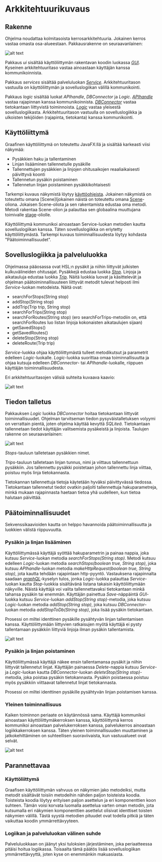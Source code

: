 # Arkkitehtuurikuvaus
## Rakenne 

Ohjelma noudattaa kolmitasoista kerrosarkkitehtuuria. Jokainen kerros vastaa omasta osa-alueestaan. Pakkausrakenne on seuraavanlainen: 

![alt text](https://github.com/Faktatykki/ot-harjoitustyo/blob/master/projekti/HSLGatherer/dokumentaatio/kuvat/packages.png) 

Pakkaus *ui* sisältää käyttöliittymän rakentavan koodin luokassa [*GUI*](https://github.com/Faktatykki/ot-harjoitustyo/blob/master/projekti/HSLGatherer/src/main/java/ui/GUI.java). Kyseinen arkkitehtuuritaso vastaa ainoastaan käyttäjän kanssa kommunikoinnista. 

Pakkaus *services* sisältää palveluluokan [*Service*](https://github.com/Faktatykki/ot-harjoitustyo/blob/master/projekti/HSLGatherer/src/main/java/services/Service.java). Arkkitehtuuritason vastuulla on käyttöliittymän ja sovelluslogiikan välillä kommunikointi. 

Pakkaus *logic* sisältää luokat *APIhandle*, *DBConnector* ja *Logic*. [*APIhandle*](https://github.com/Faktatykki/ot-harjoitustyo/blob/master/projekti/HSLGatherer/src/main/java/logic/APIhandle.java) vastaa rajapinnan kanssa kommunikoinnista. [*DBConnector*](https://github.com/Faktatykki/ot-harjoitustyo/blob/master/projekti/HSLGatherer/src/main/java/logic/DBConnector.java) vastaa tietokantaan liittyvistä toiminnoista. [*Logic*](https://github.com/Faktatykki/ot-harjoitustyo/blob/master/projekti/HSLGatherer/src/main/java/logic/Logic.java) vastaa yleisestä sovelluslogiikasta. Arkkitehtuuritason vastuulla on sovelluslogiikka ja ulkoisten tekijöiden (rajapinta, tietokanta) kanssa kommunikointi.

## Käyttöliittymä

Graafinen käyttöliittymä on toteutettu JavaFX:llä ja sisältää karkeasti viisi näkymää: 

- Pysäkkien haku ja tallentaminen 
- Linjan lisääminen tallennetulle pysäkille 
- Tallennettujen pysäkkien ja linjojen ohitusaikojen reaaliaikaisesti päivittyvä koonti
- Tallennetun pysäkin poistaminen 
- Tallennetun linjan poistaminen pysäkkikohtaisesti 

Tarkempi kuvaus näkymistä löytyy [käyttöohjeista](https://github.com/Faktatykki/ot-harjoitustyo/blob/master/projekti/HSLGatherer/dokumentaatio/kayttoohje.md). Jokainen näkymistä on toteutettu omana [Scene](jokainen näistä on toteutettu omana [Scene](https://docs.oracle.com/javase/8/javafx/api/javafx/scene/Scene.html)-oliona. Jokaisen Scene-oliota ja sen rakentamista edustaa oma metodi. Metodi rakentaa Scene-olion ja palauttaa sen globaalina muuttujana toimivalle [stage](https://docs.oracle.com/javase/8/javafx/api/javafx/stage/Stage.html)-oliolle. 

Käyttöliittymä kommunikoi ainoastaan Service-luokan metodien kautta sovelluslogiikan kanssa. Täten sovelluslogiikka on eriytetty käyttöliittymästä. Tarkempi kuvaus toiminnallisuudesta löytyy kohdasta "Päätoiminnallisuudet". 

## Sovelluslogiikka ja palveluluokka 

Ohjelmassa pääosassa ovat HSL:n pysäkit ja niihin liittyvät julkisten kulkuvälineiden ohitusajat. Pysäkkejä edustaa luokka [*Stop*](https://github.com/Faktatykki/ot-harjoitustyo/blob/master/projekti/HSLGatherer/src/main/java/classes/Stop.java). Linjoja ja aikatauluja edustaa luokka [*Trip*](https://github.com/Faktatykki/ot-harjoitustyo/blob/master/projekti/HSLGatherer/src/main/java/classes/Trip.java). Näitä luokkia luovat ja käsittelevät ja ohjelman päätoiminnallisuuteen liittyvät metodit tulevat helposti ilmi *Service*-luokan metodeista. Näitä ovat: 

- searchForStops(String stop)
- addStop(String stop)
- addTrip(Trip trip, String stop)
- searchForTrips(String stop)
- searchForRoutes(String stop) (ero searchForTrips-metodiin on, että searchForRoutes luo listan linjoja kokonaisten aikataulujen sijaan)
- getSavedStops()
- getSavedRoutes()
- deleteStop(String stop)
- deleteRoute(Trip trip)

*Service*-luokka ohjaa käyttöliittymästä tulleet metodikutsut ja parametrit edelleen *Logic*-luokalle. *Logic*-luokka suorittaa omaa toiminnallisuutta ja ohjaa kutsuja edelleen *DBConnector*- tai *APIhandle*-luokalle, riippuen käyttäjän toiminnallisuudesta.

Eri arkkitehtuuritasojen välisiä suhteita kuvaava kaavio: 

![alt text](https://github.com/Faktatykki/ot-harjoitustyo/blob/master/projekti/HSLGatherer/dokumentaatio/kuvat/luokkakaavio.png)

## Tiedon talletus 

Pakkauksen *Logic* luokka *DBConnector* hoitaa tietokantaan liittyvät toiminnallisuudet. Ohjelman tarvitseman tiedon pysyväistalletuksen volyymi on verrattain pientä, joten ohjelma käyttää kevyttä *SQLiteä*. Tietokantaan tallennetaan tiedot käyttäjän valitsemista pysäkeistä ja linjoista. Taulujen rakenne on seuraavanlainen: 

![alt text](https://github.com/Faktatykki/ot-harjoitustyo/blob/master/projekti/HSLGatherer/dokumentaatio/kuvat/tables.png) 

*Stops*-tauluun talletetaan pysäkkien nimet. 

*Trips*-tauluun talletetaan linjan tunnus, nimi ja viittaus tallennettuun pysäkkiin. Jos tallennettu pysäkki poistetaan johon tallennettu linja viittaa, poistuu myös linja tietokannasta. 

Tietokannan tallennettuja tietoja käytetään hyväksi päivittyvässä tiedossa. Tietokantaan tallennetut tiedot ovatkin paljolti tallennettuja hakuparametreja, minkä mukaan rajapinnasta haetaan tietoa yhä uudelleen, kun tietoa halutaan päivittää. 

## Päätoiminnallisuudet 

Sekvenssikaavioiden kautta on helppo havannoida päätoiminnallisuutta ja luokkien välistä riippuvuutta. 

### Pysäkin ja linjan lisääminen

Käyttöliittymässä käyttäjä syöttää hakuparametrin ja painaa nappia, joka kutsuu *Service*-luokan metodia *searchForStops(String stop)*. Metodi kutsuu edelleen *Logic*-luokan metodia *searchStops(boolean true, String stop)*, joka kutsuu *APIhandle*-luokan metodia *makeHttpRequest(boolean true, String stop)*, jota kautta tehdään rajapintaan http-pyyntö. Vastauksena rajapinnalta saadaan [*graphQL*](https://graphql.org/learn/)-kyselyn tulos, jonka *Logic*-luokka palauttaa *Service*-luokan kautta *Stop*-luokkia sisältävänä listana takaisin käyttöliittymään näkyville. Näistä käyttäjä voi valita tallennettavaksi tietokantaan minkä tahansa pysäkin tai enemmän. Käyttäjän painettua *Save*-näppäintä *GUI*-luokka kutsuu *Service*-luokan *addStop(String stop)*-metodia, joka kutsuu *Logic*-luokan metodia *addStop(String stop)*, joka kutsuu *DBConnector*-luokan metodia *addStopToDb(String stop)*, joka lisää pysäkin tietokantaan. 

Prosessi on miltei identtinen pysäkille pysähtyvän linjan tallentamisen kanssa. Käyttöliittymään liittyvien ratkaisujen myötä käyttäjä ei pysty tallentamaan pysäkkiin liittyviä linjoja ilman pysäkin tallentamista. 

![alt text](https://github.com/Faktatykki/ot-harjoitustyo/blob/master/projekti/HSLGatherer/dokumentaatio/kuvat/sekvenssi.png) 

### Pysäkin ja linjan poistaminen

Käyttöliittymässä käyttäjä näkee ensin tallentamansa pysäkit ja niihin liittyvät tallennetut linjat. Käyttäjän painaessa *Delete*-nappia kutsuu *Service*- ja *Logic*-luokan kautta *DBConnector*-luokan *deleteStop(String stop)*-metodia, joka poistaa pysäkin tietokannasta. Pysäkin poistaessa poistuu myös pysäkkiin viittaavat tallennetut linjat tietokannasta. 

Prosessi on miltei identtinen pysäkille pysähtyvän linjan poistamisen kanssa. 

### Yleinen toiminnallisuus 

Kaiken toiminnon periaate on käytännössä sama. Käyttäjä kommunikoi ainoastaan käyttöliittymäkerroksen kanssa, käyttöliittymä kerros kommunikoi ainoastaan palvelukerroksen kanssa, palvelukerros ainoastaan logiikkakerroksen kanssa. Täten yleinen toiminnallisuuden muuttaminen ja jatkokehittäminen on suhteellisen suoraviivaista, kun vastuualueet ovat selvät. 

![alt text](https://github.com/Faktatykki/ot-harjoitustyo/blob/master/projekti/HSLGatherer/dokumentaatio/kuvat/sekvenssiDelete.png) 

## Parannettavaa 

### Käyttöliittymä 

Graafisen käyttöliittymän vahvuus on näkymien jako metodeiksi, mutta metodit sisältävät toisiin metodeihin nähden paljon toisteista koodia. Toisteista koodia löytyy erityisen paljon asettelun ja eri komponenttien koon suhteen. Tämän voisi korvata luomalla asettelua varten oman metodin, jota kutsumalla eri näkymien komponenttien asettelut olisivat identtiset toisten näkymien välillä. Tästä syystä metodien pituudet ovat todella pitkiä ja täten vaikuttaa koodin ymmärrettävyyteen. 

### Logiikan ja palveluluokan välinen suhde 

Palveluluokkaan on jäänyt yksi tuloksien järjestäminen, joka periaatteessa pitäisi hoitua logiikassa. Toisaalta tämä päätös lisää sovelluslogiikan ymmärrettävyyttä, joten kyse on enemmänkin makuasiasta.


